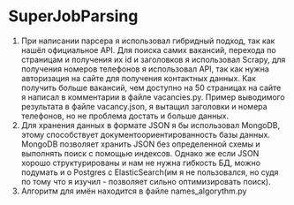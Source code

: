 # SuperJobParsing
1. При написании парсера я использовал гибридный подход, так как нашёл официальное API. Для поиска самих вакансий, перехода по страницам и получения их id и заголовков я использовал Scrapy, для получения номеров телефонов я использовал API, так как нужна авторизация на сайте для получения контактных данных. Как получить больше вакансий, чем доступно на 50 страницах на сайте я написал в комментарии в файле vacancies.py. Пример выводимого результата в файле vacancy.json, я вытащил заголовки и номера телефонов, но не проблема достать и больше данных.
2. Для хранения данных в формате JSON я бы использовал MongoDB, этому способствует документоориентированность базы данных. MongoDB позволяет хранить JSON без определенной схемы и выполнять поиск с помощью индексов. Однако же если JSON хорошо структурированы и нам не нужна гибкость БД, можно подумать и о Postgres с ElasticSearch(им я не пользовался, но судя по тому что я изучил - позволяет сильно оптимизировать поиск).
3. Алгоритм для имён находится в файле names_algorythm.py
